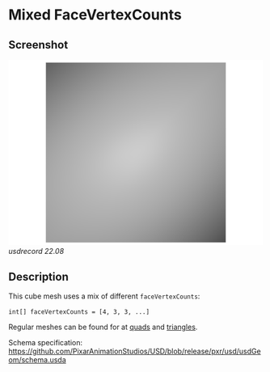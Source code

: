 # Mixed FaceVertexCounts

## Screenshot

![screenshot](screenshots/mixed_usdrecord_22.08.png)
_usdrecord 22.08_

## Description

This cube mesh uses a mix of different `faceVertexCounts`:

```usda
int[] faceVertexCounts = [4, 3, 3, ...]
```

Regular meshes can be found for at [quads](../quad_mesh/) and [triangles](../triangled_mesh/).

Schema specification: <https://github.com/PixarAnimationStudios/USD/blob/release/pxr/usd/usdGeom/schema.usda>
